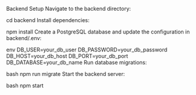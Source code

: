 Backend Setup
Navigate to the backend directory:

cd backend
Install dependencies:

npm install
Create a PostgreSQL database and update the configuration in backend/.env:

env
DB_USER=your_db_user
DB_PASSWORD=your_db_password
DB_HOST=your_db_host
DB_PORT=your_db_port
DB_DATABASE=your_db_name
Run database migrations:

bash
npm run migrate
Start the backend server:

bash
npm start
